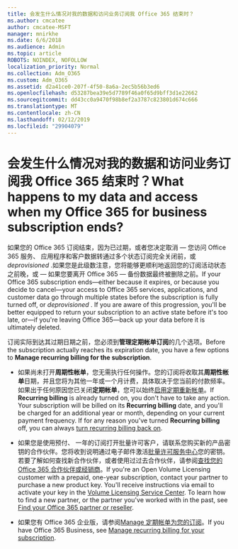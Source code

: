 ```yaml
---
title: 会发生什么情况对我的数据和访问业务订阅我 Office 365 结束时？
ms.author: cmcatee
author: cmcatee-MSFT
manager: mnirkhe
ms.date: 6/6/2018
ms.audience: Admin
ms.topic: article
ROBOTS: NOINDEX, NOFOLLOW
localization_priority: Normal
ms.collection: Adm_O365
ms.custom: Adm_O365
ms.assetid: d2a41ce0-207f-4f50-8a6a-2ec5b56b3ed6
ms.openlocfilehash: d53287bea39e5d7789f46a0f65d9bff3d1e22662
ms.sourcegitcommit: dd43cc0a9470f98b8ef2a3787c823801d674c666
ms.translationtype: MT
ms.contentlocale: zh-CN
ms.lasthandoff: 02/12/2019
ms.locfileid: "29904079"
---
```

# <a name="what-happens-to-my-data-and-access-when-my-office-365-for-business-subscription-ends"></a><span data-ttu-id="a0fe4-102">会发生什么情况对我的数据和访问业务订阅我 Office 365 结束时？</span><span class="sxs-lookup"><span data-stu-id="a0fe4-102">What happens to my data and access when my Office 365 for business subscription ends?</span></span>

<span data-ttu-id="a0fe4-p101">如果您的 Office 365 订阅结束，因为已过期，或者您决定取消 — 您访问 Office 365 服务、 应用程序和客户数据转通过多个状态订阅完全关闭前，或*deprovisioned* .如果您是此级数注意，您将能够更顺利地返回您的订阅活动状态之前晚，或 — 如果您要离开 Office 365 — 备份数据最终被删除之前。</span><span class="sxs-lookup"><span data-stu-id="a0fe4-p101">If your Office 365 subscription ends—either because it expires, or because you decide to cancel—your access to Office 365 services, applications, and customer data go through multiple states before the subscription is fully turned off, or  *deprovisioned*  . If you are aware of this progression, you'll be better equipped to return your subscription to an active state before it's too late, or—if you're leaving Office 365—back up your data before it is ultimately deleted.</span></span> 
  
<span data-ttu-id="a0fe4-105">订阅实际到达其过期日期之前，您必须到**管理定期帐单订阅**的几个选项。</span><span class="sxs-lookup"><span data-stu-id="a0fe4-105">Before the subscription actually reaches its expiration date, you have a few options to **Manage recurring billing for the subscription**.</span></span> 
  
- <span data-ttu-id="a0fe4-p102">如果尚未打开**周期性帐单**，您无需执行任何操作。您的订阅将收取其**周期性帐单**日期，并且您将为其他一年或一个月计费，具体取决于您当前的付款频率。如果出于任何原因您已关闭**定期帐单**，您可以始终[启用定期重新帐单](https://support.office.com/article/8d83b530-f4ca-47f6-a666-e5791cbacc7e)。</span><span class="sxs-lookup"><span data-stu-id="a0fe4-p102">If **Recurring billing** is already turned on, you don't have to take any action. Your subscription will be billed on its **Recurring billing** date, and you'll be charged for an additional year or month, depending on your current payment frequency. If for any reason you've turned **Recurring billing** off, you can always [turn recurring billing back on](https://support.office.com/article/8d83b530-f4ca-47f6-a666-e5791cbacc7e).</span></span>
    
- <span data-ttu-id="a0fe4-p103">如果您是使用预付、 一年的订阅打开批量许可客户，请联系您购买新的产品密钥的合作伙伴。您将收到说明通过电子邮件激活[批量许可服务中心](https://go.microsoft.com/fwlink/p/?LinkID=282016)您的密钥。若要了解如何查找新合作伙伴，或者使用过过去合作伙伴，请参阅[查找您的 Office 365 合作伙伴或经销商](https://support.office.com/article/b6c18a9b-2aed-4c84-9d75-af709160258c)。</span><span class="sxs-lookup"><span data-stu-id="a0fe4-p103">If you're an Open Volume Licensing customer with a prepaid, one-year subscription, contact your partner to purchase a new product key. You'll receive instructions via email to activate your key in the [Volume Licensing Service Center](https://go.microsoft.com/fwlink/p/?LinkID=282016). To learn how to find a new partner, or the partner you've worked with in the past, see [Find your Office 365 partner or reseller](https://support.office.com/article/b6c18a9b-2aed-4c84-9d75-af709160258c).</span></span>
    
- <span data-ttu-id="a0fe4-112">如果您有 Office 365 企业版，请参阅[Manage 定期帐单为您的订阅](https://support.office.com/article/8d83b530-f4ca-47f6-a666-e5791cbacc7e)。</span><span class="sxs-lookup"><span data-stu-id="a0fe4-112">If you have Office 365 Business, see [Manage recurring billing for your subscription](https://support.office.com/article/8d83b530-f4ca-47f6-a666-e5791cbacc7e).</span></span>
    

